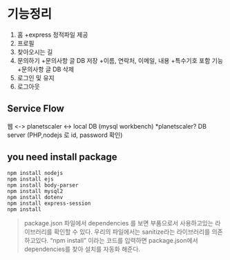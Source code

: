 # 기능정리
1. 홈
       +express 정적파일 제공
2. 프로필
3. 찾아오시는 길
4. 문의하기
      +문의사항 글 DB 저장
        +이름, 연락처, 이메일, 내용
          +특수기호 포함 기능
      +문의사항 글 DB 삭제
5. 로그인 및 유지
6. 로그아웃

## Service Flow
웹 <-> planetscaler <-> local DB (mysql workbench)   *planetscaler? DB server (PHP,nodejs 로 id, password 확인) 

## you need install package
```
npm install nodejs
npm install ejs
npm install body-parser
npm install mysql2
npm install dotenv
npm install express-session
npm install
```

> package.json 파일에서 dependencies 를 보면 부품으로서 사용하고있는 라이브러리를 확인할 수 있다.
> 우리의 파일에서는 sanitize라는 라이브러리를 의존하고있다.
> “npm install” 이라는 코드를 입력하면 package.json에서 dependencies를 찾아 설치를 자동화 해준다.
